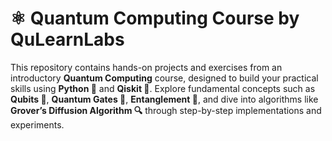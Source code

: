 # ⚛️ Quantum Computing Course by QuLearnLabs

This repository contains hands-on projects and exercises from an introductory **Quantum Computing** course, designed to build your practical skills using **Python 🐍** and **Qiskit 📕**.
Explore fundamental concepts such as **Qubits 🧩**, **Quantum Gates 🚪**, **Entanglement 🔗**, and dive into algorithms like **Grover’s Diffusion Algorithm 🔍** through step-by-step implementations and experiments.
